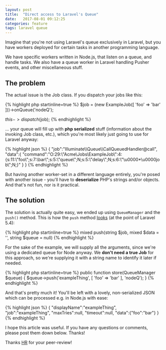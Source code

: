```yaml
---
layout: post
title:  "Direct access to Laravel's Queue"
date:   2017-08-01 09:12:25
categories: feature
tags: laravel queue
---
```

Imagine that you're not using Laravel's queue exclusively in Laravel, but you have workers deployed for certain tasks in another programming language.

We have specific workers written in Node.js, that listen on a queue, and handle tasks. We also have a queue worker in Laravel handling Pusher events, and other miscellaneous stuff.

## The problem

The actual issue is the Job class. If you dispatch your jobs like this:

{% highlight php startinline=true %}
$job = (new ExampleJob([
    'foo' => 'bar'
]))->onQueue('nodeQ');

$this->dispatch($job);
{% endhighlight %}

... your queue will fill up with **php serialized** stuff (information about the invoking Job class, etc.), which you're most likely just going to use for Laravel anyway:

{% highlight json %}
{
    "job":"Illuminate\\\\Queue\\\\CallQueuedHandler@call",
    "data":{
        "command":"O:29:\\"Acme\\Jobs\\ExampleJob\\":4:{s:11:\\"foo\\";s:7:\\bar\\";s:5:\\"queue\\";N;s:5:\\"delay\\";N;s:6:\\"\\u0000*\\u0000job\\";N;}"
    }
}
{% endhighlight %}

But having another worker-set in a different language entirely, you're posed with another issue - you'll have to **deserialize** PHP's strings and/or objects. And that's not fun, nor is it practical.

## The solution

The solution is actually quite easy, we ended up using `QueueManager` and the `push()` method. This is how the `push` method [looks](https://laravel.com/api/5.4/Illuminate/Contracts/Queue/Queue.html#method_push) (at the point of Laravel 5.4):

{% highlight php startinline=true %}
mixed push(string $job, mixed $data = '', string $queue = null)
{% endhighlight %}

For the sake of the example, we will supply all the arguments, since we're using a dedicated queue for Node anyway. We **don't need a true Job** for this approach, so we're supplying it with a string name to identify it later if needed.

{% highlight php startinline=true %}
public function store(QueueManager $queue)
{
    $queue->push('exampleThing', [
        'foo' => 'bar'
    ], 'nodeQ');
}
{% endhighlight %}

And that's pretty much it! You'll be left with a lovely, non-serialized JSON which can be processed e.g. in Node.js with ease:

{% highlight json %}
{
  "displayName":"exampleThing",
  "job":"exampleThing",
  "maxTries":null,
  "timeout":null,
  "data":{"foo":"bar"}
}
{% endhighlight %}

I hope this article was useful. If you have any questions or comments, please post them down below. Thanks!

Thanks [HR](https://twitter.com/hrenael) for your peer-review!
